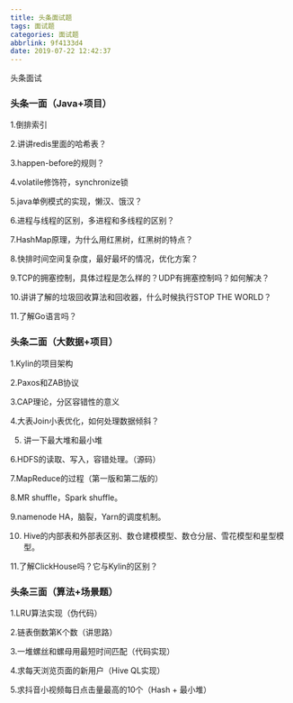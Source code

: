 ```yaml
---
title: 头条面试题
tags: 面试题
categories: 面试题
abbrlink: 9f4133d4
date: 2019-07-22 12:42:37
---
```

头条面试
<!--more-->
### 头条一面（Java+项目）

1.倒排索引

2.讲讲redis里面的哈希表？

3.happen-before的规则？

4.volatile修饰符，synchronize锁

5.java单例模式的实现，懒汉、饿汉？

6.进程与线程的区别，多进程和多线程的区别？

7.HashMap原理，为什么用红黑树，红黑树的特点？

8.快排时间空间复杂度，最好最坏的情况，优化方案？

9.TCP的拥塞控制，具体过程是怎么样的？UDP有拥塞控制吗？如何解决？

10.讲讲了解的垃圾回收算法和回收器，什么时候执行STOP THE WORLD？

11.了解Go语言吗？

### 头条二面（大数据+项目）

1.Kylin的项目架构

2.Paxos和ZAB协议

3.CAP理论，分区容错性的意义

4.大表Join小表优化，如何处理数据倾斜？

5. 讲一下最大堆和最小堆

6.HDFS的读取、写入，容错处理。（源码）

7.MapReduce的过程（第一版和第二版的）

8.MR shuffle，Spark shuffle。

9.namenode HA，脑裂，Yarn的调度机制。

10. Hive的内部表和外部表区别、数仓建模模型、数仓分层、雪花模型和星型模型。

11.了解ClickHouse吗？它与Kylin的区别？


### 头条三面（算法+场景题）

1.LRU算法实现（伪代码）

2.链表倒数第K个数（讲思路）

3.一堆螺丝和螺母用最短时间匹配（代码实现）

4.求每天浏览页面的新用户（Hive QL实现）

5.求抖音小视频每日点击量最高的10个（Hash + 最小堆）
